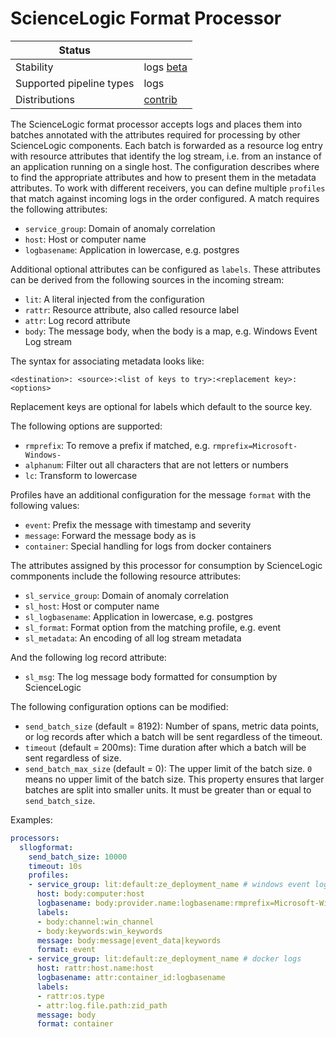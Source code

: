 # ScienceLogic Format Processor

| Status                   |                       |
| ------------------------ | --------------------- |
| Stability                | logs [beta]           |
| Supported pipeline types | logs                  |
| Distributions            | [contrib]             |

The ScienceLogic format processor accepts logs and places them into
batches annotated with the attributes required for processing by
other ScienceLogic components.  Each batch is forwarded as a
resource log entry with resource attributes that identify the log
stream, i.e. from an instance of an application running on a single
host.  The configuration describes where to find the appropriate
attributes and how to present them in the metadata attributes.
To work with different receivers, you can define multiple `profiles`
that match against incoming logs in the order configured.  A match
requires the following attributes:

- `service_group`: Domain of anomaly correlation
- `host`: Host or computer name
- `logbasename`: Application in lowercase, e.g. postgres

Additional optional attributes can be configured as `labels`.
These attributes can be derived from the following sources in the
incoming stream:

- `lit`: A literal injected from the configuration
- `rattr`: Resource attribute, also called resource label
- `attr`: Log record attribute
- `body`: The message body, when the body is a map, e.g. Windows Event Log stream

The syntax for associating metadata looks like:

```<destination>: <source>:<list of keys to try>:<replacement key>:<options>```

Replacement keys are optional for labels which default to the source key.

The following options are supported:

- `rmprefix`: To remove a prefix if matched, e.g. `rmprefix=Microsoft-Windows-`
- `alphanum`: Filter out all characters that are not letters or numbers
- `lc`: Transform to lowercase

Profiles have an additional configuration for the message `format`
with the following values:

- `event`: Prefix the message with timestamp and severity
- `message`: Forward the message body as is
- `container`: Special handling for logs from docker containers

The attributes assigned by this processor for consumption by
ScienceLogic commponents include the following resource attributes:

- `sl_service_group`: Domain of anomaly correlation
- `sl_host`: Host or computer name
- `sl_logbasename`: Application in lowercase, e.g. postgres
- `sl_format`: Format option from the matching profile, e.g. event
- `sl_metadata`: An encoding of all log stream metadata

And the following log record attribute:

- `sl_msg`: The log message body formatted for consumption by ScienceLogic

The following configuration options can be modified:

- `send_batch_size` (default = 8192): Number of spans, metric data points, or log
records after which a batch will be sent regardless of the timeout.
- `timeout` (default = 200ms): Time duration after which a batch will be sent
regardless of size.
- `send_batch_max_size` (default = 0): The upper limit of the batch size.
  `0` means no upper limit of the batch size.
  This property ensures that larger batches are split into smaller units.
  It must be greater than or equal to `send_batch_size`.

Examples:

```yaml
processors:
  sllogformat:
    send_batch_size: 10000
    timeout: 10s
    profiles:
    - service_group: lit:default:ze_deployment_name # windows event log
      host: body:computer:host
      logbasename: body:provider.name:logbasename:rmprefix=Microsoft-Windows-:alphanum:lc
      labels:
      - body:channel:win_channel
      - body:keywords:win_keywords
      message: body:message|event_data|keywords
      format: event
    - service_group: lit:default:ze_deployment_name # docker logs
      host: rattr:host.name:host
      logbasename: attr:container_id:logbasename
      labels:
      - rattr:os.type
      - attr:log.file.path:zid_path
      message: body
      format: container
```

[beta]: https://github.com/open-telemetry/opentelemetry-collector#beta
[contrib]: https://github.com/open-telemetry/opentelemetry-collector-releases/tree/main/distributions/otelcol-contrib
[core]: https://github.com/open-telemetry/opentelemetry-collector-releases/tree/main/distributions/otelcol
